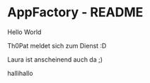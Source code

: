# AppFactory - README

Hello World

Th0Pat meldet sich zum Dienst :D

Laura ist anscheinend auch da ;)

hallihallo
